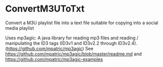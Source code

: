# ConvertM3UToTxt
Convert a M3U playlist file into a text file suitable for copying into a social media playlist

Uses mp3agic: A java library for reading mp3 files and reading / manipulating the ID3 tags (ID3v1 and ID3v2.2 through ID3v2.4). (https://github.com/mpatric/mp3agic)
See https://github.com/mpatric/mp3agic/blob/master/readme.md and https://github.com/mpatric/mp3agic-examples
